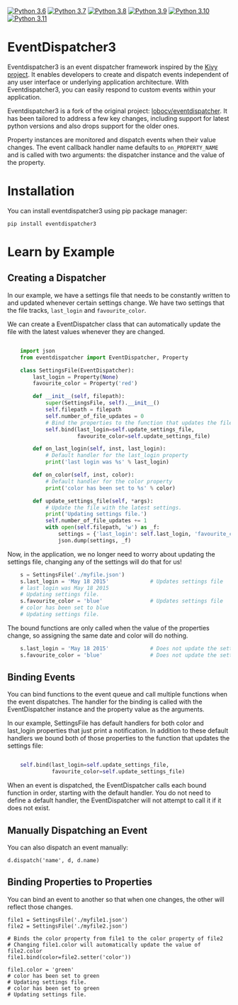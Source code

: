 [![Python 3.6](https://img.shields.io/badge/python-3.6-orange.svg)](https://www.python.org/downloads/release/python-360/)
[![Python 3.7](https://img.shields.io/badge/python-3.7-blue.svg)](https://www.python.org/downloads/release/python-370/)
[![Python 3.8](https://img.shields.io/badge/python-3.8-blue.svg)](https://www.python.org/downloads/release/python-380/)
[![Python 3.9](https://img.shields.io/badge/python-3.9-blue.svg)](https://www.python.org/downloads/release/python-390/)
[![Python 3.10](https://img.shields.io/badge/python-3.10-blue.svg)](https://www.python.org/downloads/release/python-310/)
[![Python 3.11](https://img.shields.io/badge/python-3.11-blue.svg)](https://www.python.org/downloads/release/python-311/)

EventDispatcher3
================

Eventdispatcher3 is an event dispatcher framework inspired by the
[Kivy project](http://kivy.org/#home). It enables developers to create
and dispatch events independent of any user interface or underlying application
architecture. With Eventdispatcher3, you can easily respond to custom events
within your application.

Eventdispatcher3 is a fork of the original project:
[lobocv/eventdispatcher](https://github.com/lobocv/eventdispatcher). It has
been tailored to address a few key changes, including support for latest python
versions and also drops support for the older ones.

Property instances are monitored and dispatch events when their value changes.
The event callback handler name defaults to `on_PROPERTY_NAME` and is called
with two arguments: the dispatcher instance and the value of the property.

Installation
============

You can install eventdispatcher3 using pip package manager:

    pip install eventdispatcher3

Learn by Example
=================

Creating a Dispatcher
---------------------

In our example, we have a settings file that needs to be constantly written to and updated whenever certain settings
change. We have two settings that the file tracks, `last_login` and `favourite_color`.

We can create a EventDispatcher class that can automatically update the file with the latest values whenever they are changed.

```python

    import json
    from eventdispatcher import EventDispatcher, Property

    class SettingsFile(EventDispatcher):
        last_login = Property(None)
        favourite_color = Property('red')

        def __init__(self, filepath):
            super(SettingsFile, self).__init__()
            self.filepath = filepath
            self.number_of_file_updates = 0
            # Bind the properties to the function that updates the file
            self.bind(last_login=self.update_settings_file,
                      favourite_color=self.update_settings_file)

        def on_last_login(self, inst, last_login):
            # Default handler for the last_login property
            print('last login was %s' % last_login)

        def on_color(self, inst, color):
            # Default handler for the color property
            print('color has been set to %s' % color)

        def update_settings_file(self, *args):
            # Update the file with the latest settings.
            print('Updating settings file.')
            self.number_of_file_updates += 1
            with open(self.filepath, 'w') as _f:
                settings = {'last_login': self.last_login, 'favourite_color': self.favourite_color}
                json.dump(settings, _f)

```

Now, in the application, we no longer need to worry about updating the settings file, changing any of the settings will
do that for us!

```python
    s = SettingsFile('./myfile.json')
    s.last_login = 'May 18 2015'             # Updates settings file
    # last login was May 18 2015
    # Updating settings file.
    s.favourite_color = 'blue'               # Updates settings file
    # color has been set to blue
    # Updating settings file.

```

The bound functions are only called when the value of the properties change, so assigning the same date and color will do nothing.

```python
    s.last_login = 'May 18 2015'             # Does not update the settings file
    s.favourite_color = 'blue'               # Does not update the settings file
```

Binding Events
--------------

You can bind functions to the event queue and call multiple functions when the event dispatches. The handler for the
binding is called with the EventDispatcher instance and the property value as the arguments.

In our example, SettingsFile has default handlers for both color and last_login properties that just print a notification.
In addition to these default handlers we bound both of those properties to the function that updates the settings file:

```python

    self.bind(last_login=self.update_settings_file,
              favourite_color=self.update_settings_file)

```

When an event is dispatched, the EventDispatcher calls each bound function in order, starting with the default handler.
You do not need to define a default handler, the EventDispatcher will not attempt to call it if it does not exist.

Manually Dispatching an Event
-----------------------------

You can also dispatch an event manually:

    d.dispatch('name', d, d.name)

Binding Properties to Properties
--------------------------------

You can bind an event to another so that when one changes, the other will reflect those changes.

    file1 = SettingsFile('./myfile1.json')
    file2 = SettingsFile('./myfile2.json')

    # Binds the color property from file1 to the color property of file2
    # Changing file1.color will automatically update the value of file2.color
    file1.bind(color=file2.setter('color'))

    file1.color = 'green'
    # color has been set to green
    # Updating settings file.
    # color has been set to green
    # Updating settings file.
